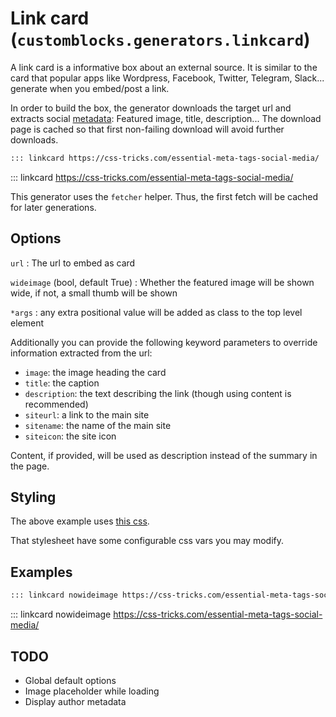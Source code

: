 # Link card (`customblocks.generators.linkcard`)

A link card is a informative box about an external source.
It is similar to the card that popular apps like
Wordpress, Facebook, Twitter, Telegram, Slack...
generate when you embed/post a link.

In order to build the box,
the generator downloads the target url and extracts social [metadata][SocialMeta]:
Featured image, title, description...
The download page is cached so that first non-failing download will avoid further downloads.

[SocialMeta]: https://css-tricks.com/essential-meta-tags-social-media/

```markdown
::: linkcard https://css-tricks.com/essential-meta-tags-social-media/
```

::: linkcard https://css-tricks.com/essential-meta-tags-social-media/

This generator uses the `fetcher` helper.
Thus, the first fetch will be cached for later generations.

## Options


`url`
: The url to embed as card

`wideimage` (bool, default True)
: Whether the featured image will be shown wide, if not, a small thumb will be shown

`*args`
: any extra positional value will be added as class to the top level element

Additionally you can provide the following keyword parameters
to override information extracted from the url:

- `image`: the image heading the card
- `title`: the caption
- `description`: the text describing the link (though using content is recommended)
- `siteurl`: a link to the main site
- `sitename`: the name of the main site
- `siteicon`: the site icon

Content, if provided, will be used as description instead of the summary in the page.


## Styling

The above example uses [this css](css/linkcard.css).

That stylesheet have some configurable css vars you may modify.

## Examples

```markdown
::: linkcard nowideimage https://css-tricks.com/essential-meta-tags-social-media/
```

::: linkcard nowideimage https://css-tricks.com/essential-meta-tags-social-media/

## TODO

- Global default options
- Image placeholder while loading
- Display author metadata

